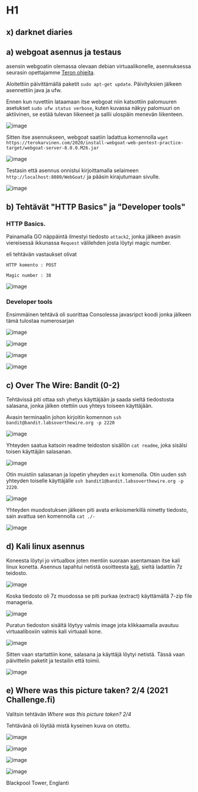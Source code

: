 # H1




## x) darknet diaries






## a) webgoat asennus ja testaus

asensin webgoatin olemassa olevaan debian virtuaalikonelle, asennuksessa seurasin opettajamme [Teron ohjeita](https://terokarvinen.com/2020/install-webgoat-web-pentest-practice-target/).

Aloitettiin päivittämällä paketit `sudo apt-get update`. Päivityksien jälkeen asennettiin java ja ufw.

Ennen kun ruvettiin lataamaan itse webgoat niin katsottiin palomuuren asetukset `sudo ufw status verbose`, kuten kuvassa näkyy palomuuri on aktiivinen, se estää tulevan liikeneet ja sallii ulospäin menevän liikenteen.

![image](https://user-images.githubusercontent.com/93308960/198050912-417c5c9d-170f-473d-811f-9933b11866a6.png)

Sitten itse asennukseen, webgoat saatiin ladattua komennolla `wget https://terokarvinen.com/2020/install-webgoat-web-pentest-practice-target/webgoat-server-8.0.0.M26.jar`

![image](https://user-images.githubusercontent.com/93308960/198555854-38851ac1-dbbf-424b-816c-f3f682b7bd30.png)



Testasin että asennus onnistui kirjoittamalla selaimeen `http://localhost:8080/WebGoat/` ja pääsin kirajutumaan sivulle.

![image](https://user-images.githubusercontent.com/93308960/198053058-38b47ac0-81ee-4383-a970-f9b2f641aa29.png)








## b) Tehtävät "HTTP Basics" ja "Developer tools"

### HTTP Basics. 

Painamalla GO näppäintä ilmestyi tiedosto `attack2`, jonka jälkeen avasin viereisessä ikkunassa `Request` välilehden josta löytyi magic number.

eli tehtävän vastaukset olivat

```
HTTP komento : POST

Magic number : 38

```
![image](https://user-images.githubusercontent.com/93308960/198056370-92420114-f4a3-4f4b-b031-df105b660ccb.png)

### Developer tools

Ensimmäinen tehtävä oli suorittaa Consolessa javasripct koodi jonka jälkeen tämä tulostaa numerosarjan 

![image](https://user-images.githubusercontent.com/93308960/198058501-cfab93f9-75a2-4703-9fa8-94eaff9eb68c.png)


![image](https://user-images.githubusercontent.com/93308960/198060597-2d434e3e-9478-40c8-85b1-0638aa764bbf.png)


![image](https://user-images.githubusercontent.com/93308960/198060919-db064a89-1f97-4b60-811d-91046ecbffce.png)


![image](https://user-images.githubusercontent.com/93308960/198058394-fc4c21c4-6749-4900-9dde-0d81a86073d6.png)


## c) Over The Wire: Bandit (0-2)

Tehtävissä piti ottaa ssh yhetys käyttäjään ja saada sieltä tiedostosta salasana, jonka jälken otettiin uus yhteys toiseen käyttäjään.


Avasin terminaalin johon kirjoitin komennon `ssh bandit@bandit.labsoverthewire.org -p 2220`

![image](https://user-images.githubusercontent.com/93308960/198089117-ecd3e6d7-aadb-4c2e-9442-f63140468f0c.png)

Yhteyden saatua katsoin readme teidoston sisällön `cat readme`, joka sisälsi toisen käyttäjän salasanan. 

![image](https://user-images.githubusercontent.com/93308960/198090384-c690224d-b76c-4b0f-adb6-2a380eae29d7.png)

Otin muistiin salasanan ja lopetin yheyden `exit` komenolla. Otin uuden ssh yhteyden toiselle käyttäjälle `ssh bandit1@bandit.labsoverthewire.org -p 2220`.

![image](https://user-images.githubusercontent.com/93308960/198090455-b49b54f0-a927-4261-bc4a-4b017ccf0656.png)


Yhteyden muodostuksen jälkeen piti avata erikoismerkillä nimetty tiedosto, sain avattua sen komennolla `cat ./-`


![image](https://user-images.githubusercontent.com/93308960/198092907-c225faca-5120-468a-ad7f-19727ea029ed.png)


## d) Kali linux asennus

Koneesta löytyi jo virtualbox joten mentiin suoraan asentamaan itse kali linux konetta. Asennus tapahtui netistä osoitteesta [kali](https://www.kali.org/get-kali/#kali-virtual-machines), sieltä ladattiin 7z teidosto.

![image](https://user-images.githubusercontent.com/93308960/198114507-3425b53d-cf08-458a-8416-35330dd3d48f.png)

Koska tiedosto oli 7z muodossa se piti purkaa (extract) käyttämällä 7-zip file manageria.

![image](https://user-images.githubusercontent.com/93308960/198703286-3dd173a5-b201-43e3-b5da-8312a32db019.png)


Puratun tiedoston sisältä löytyy valmis image jota klikkaamalla avautuu virtuaaliboxiin valmis kali virtuaali kone.

![image](https://user-images.githubusercontent.com/93308960/198704437-d3fdf09a-b1f8-4855-bca4-6838a92de253.png)

Sitten vaan startattiin kone, salasana ja käyttäjä löytyi netistä. Tässä vaan päivittelin paketit ja testailin että toimii.

![image](https://user-images.githubusercontent.com/93308960/198114452-f5c4ac68-29ed-4d91-90ab-f691751026c8.png)


## e) Where was this picture taken? 2/4 (2021 Challenge.fi) 

Valitsin tehtävän *Where was this picture taken? 2/4* 

Tehtävänä oli löytää mistä kyseinen kuva on otettu.

![image](https://user-images.githubusercontent.com/93308960/198121367-44c42ee5-b2f8-4577-a627-2b9d3962ac21.png)




![image](https://user-images.githubusercontent.com/93308960/198697037-36994299-8c09-4681-a655-496aa540ce05.png)


![image](https://user-images.githubusercontent.com/93308960/198696888-2a51d11f-aae2-4e63-993d-5ba7d05a889e.png)



![image](https://user-images.githubusercontent.com/93308960/198120197-67191197-bf8a-4722-9457-6307868050a6.png)


Blackpool Tower, Englanti


